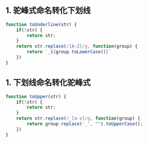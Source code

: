 ## 1. 驼峰式命名转化下划线
```javascript
function toUnderline(str) {
    if(!str) {
        return str;
    }
    return str.replace(/[A-Z]/g, function(group) {
        return `_${group.toLowerCase()}`
    })
}
```

## 1. 下划线命名转化驼峰式
```javascript
function toUpper(str) {
    if(!str) {
        return str;
    }
    return str.replace(/_[a-z]/g, function(group) {
        return group.replace('_', "").toUpperCase();
    })
}
```